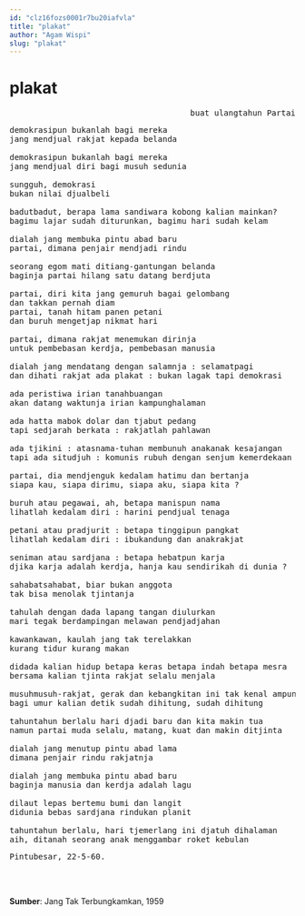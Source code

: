 ```yaml
---
id: "clz16fozs0001r7bu20iafvla"
title: "plakat"
author: "Agam Wispi"
slug: "plakat"
---
```


# plakat

<pre align="right">
buat ulangtahun Partai
</pre>

<pre>
demokrasipun bukanlah bagi mereka
jang mendjual rakjat kepada belanda

demokrasipun bukanlah bagi mereka
jang mendjual diri bagi musuh sedunia

sungguh, demokrasi
bukan nilai djualbeli

badutbadut, berapa lama sandiwara kobong kalian mainkan?
bagimu lajar sudah diturunkan, bagimu hari sudah kelam

dialah jang membuka pintu abad baru
partai, dimana penjair mendjadi rindu

seorang egom mati ditiang-gantungan belanda
baginja partai hilang satu datang berdjuta

partai, diri kita jang gemuruh bagai gelombang
dan takkan pernah diam
partai, tanah hitam panen petani
dan buruh mengetjap nikmat hari

partai, dimana rakjat menemukan dirinja
untuk pembebasan kerdja, pembebasan manusia

dialah jang mendatang dengan salamnja : selamatpagi
dan dihati rakjat ada plakat : bukan lagak tapi demokrasi

ada peristiwa irian tanahbuangan
akan datang waktunja irian kampunghalaman

ada hatta mabok dolar dan tjabut pedang
tapi sedjarah berkata : rakjatlah pahlawan

ada tjikini : atasnama-tuhan membunuh anakanak kesajangan
tapi ada situdjuh : komunis rubuh dengan senjum kemerdekaan

partai, dia mendjenguk kedalam hatimu dan bertanja
siapa kau, siapa dirimu, siapa aku, siapa kita ?

buruh atau pegawai, ah, betapa manispun nama
lihatlah kedalam diri : harini pendjual tenaga

petani atau pradjurit : betapa tinggipun pangkat
lihatlah kedalam diri : ibukandung dan anakrakjat

seniman atau sardjana : betapa hebatpun karja
djika karja adalah kerdja, hanja kau sendirikah di dunia ?

sahabatsahabat, biar bukan anggota
tak bisa menolak tjintanja

tahulah dengan dada lapang tangan diulurkan
mari tegak berdampingan melawan pendjadjahan

kawankawan, kaulah jang tak terelakkan
kurang tidur kurang makan

didada kalian hidup betapa keras betapa indah betapa mesra
bersama kalian tjinta rakjat selalu menjala

musuhmusuh-rakjat, gerak dan kebangkitan ini tak kenal ampun
bagi umur kalian detik sudah dihitung, sudah dihitung

tahuntahun berlalu hari djadi baru dan kita makin tua
namun partai muda selalu, matang, kuat dan makin ditjinta

dialah jang menutup pintu abad lama
dimana penjair rindu rakjatnja

dialah jang membuka pintu abad baru
baginja manusia dan kerdja adalah lagu

dilaut lepas bertemu bumi dan langit
didunia bebas sardjana rindukan planit

tahuntahun berlalu, hari tjemerlang ini djatuh dihalaman
aih, ditanah seorang anak menggambar roket kebulan
</pre>
<pre>
Pintubesar, 22-5-60.
</pre>
<br/><br/>

**Sumber**: Jang Tak Terbungkamkan, 1959

